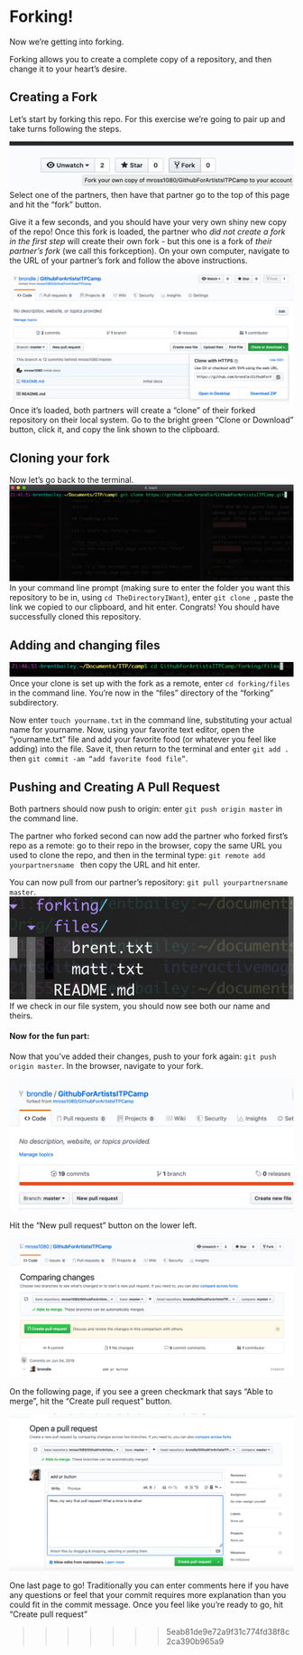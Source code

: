 # Forking!

Now we’re getting into forking.

Forking allows you to create a complete copy of a repository, and then change it to your heart’s desire.

## Creating a Fork

Let’s start by forking this repo. For this exercise we’re going to pair up and take turns following the steps.

![The fork button](../img/forkbutton.png)
Select one of the partners, then have that partner go to the top of this page and hit the “fork” button.

Give it a few seconds, and you should have your very own shiny new copy of the repo! Once this fork is loaded, the partner who *did not create a fork in the first step* will create their own fork - but this one is a fork of *their partner’s fork* (we call this forkception). On your own computer, navigate to the URL of your partner’s fork and follow the above instructions.

![The clone button](../img/clonebutton.png)
Once it’s loaded, both partners will create a “clone” of their forked repository on their local system.  Go to the bright green “Clone or Download” button, click it, and copy the link shown to the clipboard.

## Cloning your fork

Now let’s go back to the terminal.
![The clone command line prompt](../img/clone_prompt.png)
In your command line prompt (making sure to enter the folder you want this repository to be in, using `cd TheDirectoryIWant`), enter
`git clone `, paste the link we copied to our clipboard, and hit enter. Congrats! You should have successfully cloned this repository.

## Adding and changing files

![changing directories to forking/files](../img/cd_fork.png)
Once your clone is set up with the fork as a remote, enter `cd forking/files` in the command line. You’re now in the “files” directory of the “forking” subdirectory.

Now enter `touch yourname.txt` in the command line, substituting your actual name for yourname. Now, using your favorite text editor, open the “yourname.txt” file and add your favorite food (or whatever you feel like adding) into the file. Save it, then return to the terminal and enter `git add .` then `git commit -am “add favorite food file”`.

## Pushing and Creating A Pull Request

Both partners should now push to origin: enter `git push origin master` in the command line.


The partner who forked second can now add the partner who forked first’s repo as a remote: go to their repo in the browser, copy the same URL you used to clone the repo, and then in the terminal type: `git remote add yourpartnersname ` then copy the URL and hit enter.

You can now pull from our partner’s repository: `git pull yourpartnersname master`.
![filesystem image](../img/filesystem.png)
If we check in our file system, you should now see both our name and theirs.

#### Now for the fun part:

Now that you’ve added their changes, push to your fork again: `git push origin master`. In the browser, navigate to your fork.

![pull request button](../img/pr_button.png)

Hit the “New pull request” button on the lower left.

![pull request popup](../img/pr_page.png)

On the following page, if you see a green checkmark that says “Able to merge”, hit the “Create pull request” button.

![pull request comment page](../img/pr_commentary.png)

One last page to go! Traditionally you can enter comments here if you have any questions or feel that your commit requires more explanation than you could fit in the commit message. Once you feel like you’re ready to go, hit “Create pull request”

>>>>>>> 5eab81de9e72a9f31c774fd38f8c2ca390b965a9

